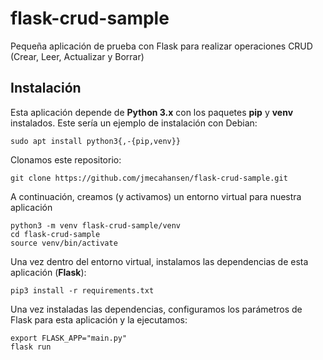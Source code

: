 # flask-crud-sample
Pequeña aplicación de prueba con Flask para realizar operaciones CRUD (Crear, Leer, Actualizar y Borrar)

## Instalación
Esta aplicación depende de **Python 3.x** con los paquetes **pip** y **venv** instalados. Este sería un ejemplo de instalación con Debian:

```
sudo apt install python3{,-{pip,venv}}
```

Clonamos este repositorio:

```
git clone https://github.com/jmecahansen/flask-crud-sample.git
```

A continuación, creamos (y activamos) un entorno virtual para nuestra aplicación

```
python3 -m venv flask-crud-sample/venv
cd flask-crud-sample
source venv/bin/activate
```

Una vez dentro del entorno virtual, instalamos las dependencias de esta aplicación (**Flask**):

```
pip3 install -r requirements.txt
```

Una vez instaladas las dependencias, configuramos los parámetros de Flask para esta aplicación y la ejecutamos:

```
export FLASK_APP="main.py"
flask run
```

